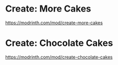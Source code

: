 # Create: More Cakes
https://modrinth.com/mod/create-more-cakes

# Create: Chocolate Cakes
https://modrinth.com/mod/create-chocolate-cakes
